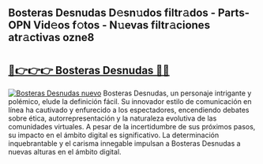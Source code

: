 ## Bosteras Desnudas D𝚎sn𝚞dos filtr𝚊dos - Parts-OPN Vid𝚎os f𝚘tos - N𝚞evas filtr𝚊ciones atr𝚊ctivas ozne8

# <h2><a href="http://mbavlui.tromn.icu/?c=Bosteras+Desnudas">🔗👉👉👉 Bosteras Desnudas 🔗🔗</a></h2>

[![Bosteras Desnudas nuevo](https://i.imgur.com/pEAQMta.gif)](http://mbavlui.tromn.icu/?c=Bosteras+Desnudas)
Bosteras Desnudas, un personaje intrigante y polémico, elude la definición fácil. Su innovador estilo de comunicación en línea ha cautivado y enfurecido a los espectadores, encendiendo debates sobre ética, autorrepresentación y la naturaleza evolutiva de las comunidades virtuales. A pesar de la incertidumbre de sus próximos pasos, su impacto en el ámbito digital es significativo. La determinación inquebrantable y el carisma innegable impulsan a Bosteras Desnudas a nuevas alturas en el ámbito digital.
